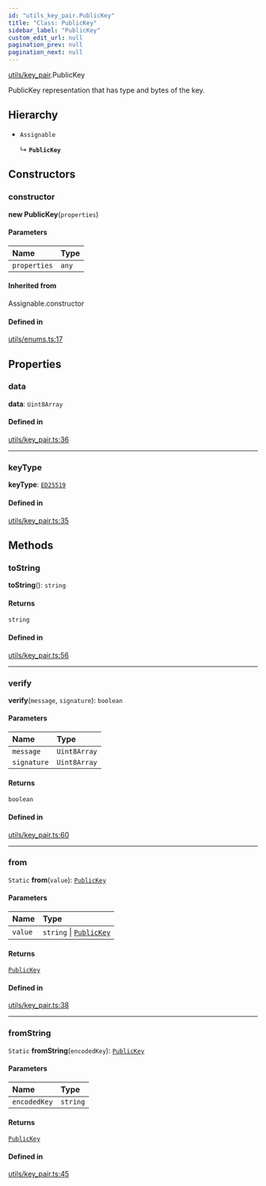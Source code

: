 ```yaml
---
id: "utils_key_pair.PublicKey"
title: "Class: PublicKey"
sidebar_label: "PublicKey"
custom_edit_url: null
pagination_prev: null
pagination_next: null
---
```


[utils/key_pair](../modules/utils_key_pair.md).PublicKey

PublicKey representation that has type and bytes of the key.

## Hierarchy

- `Assignable`

  ↳ **`PublicKey`**

## Constructors

### constructor

**new PublicKey**(`properties`)

#### Parameters

| Name | Type |
| :------ | :------ |
| `properties` | `any` |

#### Inherited from

Assignable.constructor

#### Defined in

[utils/enums.ts:17](https://github.com/maxhr/near--near-api-js/blob/57fed346/packages/near-api-js/src/utils/enums.ts#L17)

## Properties

### data

 **data**: `Uint8Array`

#### Defined in

[utils/key_pair.ts:36](https://github.com/maxhr/near--near-api-js/blob/57fed346/packages/near-api-js/src/utils/key_pair.ts#L36)

___

### keyType

 **keyType**: [`ED25519`](../enums/utils_key_pair.KeyType.md#ed25519)

#### Defined in

[utils/key_pair.ts:35](https://github.com/maxhr/near--near-api-js/blob/57fed346/packages/near-api-js/src/utils/key_pair.ts#L35)

## Methods

### toString

**toString**(): `string`

#### Returns

`string`

#### Defined in

[utils/key_pair.ts:56](https://github.com/maxhr/near--near-api-js/blob/57fed346/packages/near-api-js/src/utils/key_pair.ts#L56)

___

### verify

**verify**(`message`, `signature`): `boolean`

#### Parameters

| Name | Type |
| :------ | :------ |
| `message` | `Uint8Array` |
| `signature` | `Uint8Array` |

#### Returns

`boolean`

#### Defined in

[utils/key_pair.ts:60](https://github.com/maxhr/near--near-api-js/blob/57fed346/packages/near-api-js/src/utils/key_pair.ts#L60)

___

### from

`Static` **from**(`value`): [`PublicKey`](utils_key_pair.PublicKey.md)

#### Parameters

| Name | Type |
| :------ | :------ |
| `value` | `string` \| [`PublicKey`](utils_key_pair.PublicKey.md) |

#### Returns

[`PublicKey`](utils_key_pair.PublicKey.md)

#### Defined in

[utils/key_pair.ts:38](https://github.com/maxhr/near--near-api-js/blob/57fed346/packages/near-api-js/src/utils/key_pair.ts#L38)

___

### fromString

`Static` **fromString**(`encodedKey`): [`PublicKey`](utils_key_pair.PublicKey.md)

#### Parameters

| Name | Type |
| :------ | :------ |
| `encodedKey` | `string` |

#### Returns

[`PublicKey`](utils_key_pair.PublicKey.md)

#### Defined in

[utils/key_pair.ts:45](https://github.com/maxhr/near--near-api-js/blob/57fed346/packages/near-api-js/src/utils/key_pair.ts#L45)
